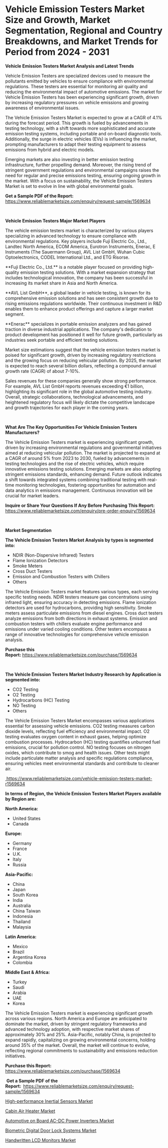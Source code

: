 <p><h1>Vehicle Emission Testers Market Size and Growth, Market Segmentation, Regional and Country Breakdowns, and Market Trends for Period from 2024 -  2031</h1></p><p><strong>Vehicle Emission Testers Market Analysis and Latest Trends</strong></p>
<p><p>Vehicle Emission Testers are specialized devices used to measure the pollutants emitted by vehicles to ensure compliance with environmental regulations. These testers are essential for monitoring air quality and reducing the environmental impact of automotive emissions. The market for Vehicle Emission Testers has been experiencing significant growth, driven by increasing regulatory pressures on vehicle emissions and growing awareness of environmental issues.</p><p>The Vehicle Emission Testers Market is expected to grow at a CAGR of 4.1% during the forecast period. This growth is fueled by advancements in testing technology, with a shift towards more sophisticated and accurate emission testing systems, including portable and on-board diagnostic tools. Additionally, the surge in electric vehicles (EVs) is influencing the market, prompting manufacturers to adapt their testing equipment to assess emissions from hybrid and electric models. </p><p>Emerging markets are also investing in better emission testing infrastructure, further propelling demand. Moreover, the rising trend of stringent government regulations and environmental campaigns raises the need for regular and precise emissions testing, ensuring ongoing growth in the market. With a focus on sustainability, the Vehicle Emission Testers Market is set to evolve in line with global environmental goals.</p></p>
<p><strong>Get a Sample PDF of the Report:&nbsp;</strong> <a href="https://www.reliablemarketsize.com/enquiry/request-sample/1569634?utm_campaign=1510&utm_medium=2&utm_source=Github&utm_content=ia&utm_term=14102024&utm_id=vehicle-emission-testers">https://www.reliablemarketsize.com/enquiry/request-sample/1569634</a></p>
<p>&nbsp;</p>
<p><strong>Vehicle Emission Testers Major Market Players</strong></p>
<p><p>The vehicle emission testers market is characterized by various players specializing in advanced technology to ensure compliance with environmental regulations. Key players include Fuji Electric Co., Ltd., Landtec North America, ECOM America, Eurotron Instruments, Enerac, E Instruments (The Sauermann Group), AVL List GmbH, Wuhan Cubic Optoelectronics, CODEL International Ltd., and ETG Risorse.</p><p>**Fuji Electric Co., Ltd.** is a notable player focused on providing high-quality emission testing solutions. With a market expansion strategy that includes technological innovation, the company has been successful in increasing its market share in Asia and North America.</p><p>**AVL List GmbH**, a global leader in vehicle testing, is known for its comprehensive emission solutions and has seen consistent growth due to rising emissions regulations worldwide. Their continuous investment in R&D enables them to enhance product offerings and capture a larger market segment.</p><p>**Enerac** specializes in portable emission analyzers and has gained traction in diverse industrial applications. The company's dedication to product development has positioned it well for future growth, particularly as industries seek portable and efficient testing solutions.</p><p>Market size estimations suggest that the vehicle emission testers market is poised for significant growth, driven by increasing regulatory restrictions and the growing focus on reducing vehicular pollution. By 2025, the market is expected to reach several billion dollars, reflecting a compound annual growth rate (CAGR) of about 7-10%.</p><p>Sales revenues for these companies generally show strong performance. For example, AVL List GmbH reports revenues exceeding €1 billion, highlighting its significant role in the global automotive testing industry. Overall, strategic collaborations, technological advancements, and heightened regulatory focus will likely dictate the competitive landscape and growth trajectories for each player in the coming years.</p></p>
<p>&nbsp;</p>
<p><strong>What Are The Key Opportunities For Vehicle Emission Testers Manufacturers?</strong></p>
<p><p>The Vehicle Emission Testers market is experiencing significant growth, driven by increasing environmental regulations and governmental initiatives aimed at reducing vehicular pollution. The market is projected to expand at a CAGR of around 5% from 2023 to 2030, fueled by advancements in testing technologies and the rise of electric vehicles, which require innovative emissions testing solutions. Emerging markets are also adopting stringent emissions standards, enhancing demand. Future outlook indicates a shift towards integrated systems combining traditional testing with real-time monitoring technologies, fostering opportunities for automation and data analytics in emissions management. Continuous innovation will be crucial for market leaders.</p></p>
<p><strong>Inquire or Share Your Questions If Any Before Purchasing This Report:</strong> <a href="https://www.reliablemarketsize.com/enquiry/pre-order-enquiry/1569634?utm_campaign=1510&utm_medium=2&utm_source=Github&utm_content=ia&utm_term=14102024&utm_id=vehicle-emission-testers">https://www.reliablemarketsize.com/enquiry/pre-order-enquiry/1569634</a></p>
<p>&nbsp;</p>
<p><strong>Market Segmentation</strong></p>
<p><strong>The Vehicle Emission Testers Market Analysis by types is segmented into:</strong></p>
<p><ul><li>NDIR (Non-Dispersive Infrared) Testers</li><li>Flame Ionization Detectors</li><li>Smoke Meters</li><li>Cross Duct Testers</li><li>Emission and Combustion Testers with Chillers</li><li>Others</li></ul></p>
<p><p>The Vehicle Emission Testers market features various types, each serving specific testing needs. NDIR testers measure gas concentrations using infrared light, ensuring accuracy in detecting emissions. Flame ionization detectors are used for hydrocarbons, providing high sensitivity. Smoke meters assess particulate emissions from diesel engines. Cross duct testers analyze emissions from both directions in exhaust systems. Emission and combustion testers with chillers evaluate engine performance and emissions under varied cooling conditions. Other testers encompass a range of innovative technologies for comprehensive vehicle emission analysis.</p></p>
<p><strong>Purchase this Report:&nbsp;</strong><a href="https://www.reliablemarketsize.com/purchase/1569634?utm_campaign=1510&utm_medium=2&utm_source=Github&utm_content=ia&utm_term=14102024&utm_id=vehicle-emission-testers">https://www.reliablemarketsize.com/purchase/1569634</a></p>
<p>&nbsp;</p>
<p><strong>The Vehicle Emission Testers Market Industry Research by Application is segmented into:</strong></p>
<p><ul><li>CO2 Testing</li><li>O2 Testing</li><li>Hydrocarbons (HC) Testing</li><li>NO Testing</li><li>Others</li></ul></p>
<p><p>The Vehicle Emission Testers Market encompasses various applications essential for assessing vehicle emissions. CO2 testing measures carbon dioxide levels, reflecting fuel efficiency and environmental impact. O2 testing evaluates oxygen content in exhaust gases, helping optimize combustion processes. Hydrocarbon (HC) testing quantifies unburned fuel emissions, crucial for pollution control. NO testing focuses on nitrogen oxides, which contribute to smog and health issues. Other tests might include particulate matter analysis and specific regulations compliance, ensuring vehicles meet environmental standards and contribute to cleaner air.</p></p>
<p><a href="https://www.reliablemarketsize.com/vehicle-emission-testers-market-r1569634?utm_campaign=1510&utm_medium=2&utm_source=Github&utm_content=ia&utm_term=14102024&utm_id=vehicle-emission-testers">&nbsp;https://www.reliablemarketsize.com/vehicle-emission-testers-market-r1569634</a></p>
<p><strong>In terms of Region, the Vehicle Emission Testers Market Players available by Region are:</strong></p>
<p>
    <p> <strong> North America: </strong>
        <ul>
            <li>United States</li>
            <li>Canada</li>
        </ul>
        </p> 
    <p> <strong> Europe: </strong>
        <ul>
            <li>Germany</li>
            <li>France</li>
            <li>U.K.</li>
            <li>Italy</li>
            <li>Russia</li>
        </ul>
        </p> 
    <p> <strong> Asia-Pacific: </strong>
        <ul>
            <li>China</li>
            <li>Japan</li>
            <li>South Korea</li>
            <li>India</li>
            <li>Australia</li>
            <li>China Taiwan</li>
            <li>Indonesia</li>
            <li>Thailand</li>
            <li>Malaysia</li>
        </ul>
        </p> 
    <p> <strong> Latin America: </strong>
        <ul>
            <li>Mexico</li>
            <li>Brazil</li>
            <li>Argentina Korea</li>
            <li>Colombia</li>
        </ul>
        </p> 
    <p> <strong> Middle East & Africa: </strong>
        <ul>
            <li>Turkey</li>
            <li>Saudi</li>
            <li>Arabia</li>
            <li>UAE</li>
            <li>Korea</li>
        </ul>
    </p>
    </p>
<p><p>The Vehicle Emission Testers market is experiencing significant growth across various regions. North America and Europe are anticipated to dominate the market, driven by stringent regulatory frameworks and advanced technology adoption, with respective market shares of approximately 30% and 25%. Asia-Pacific, notably China, is projected to expand rapidly, capitalizing on growing environmental concerns, holding around 35% of the market. Overall, the market will continue to evolve, reflecting regional commitments to sustainability and emissions reduction initiatives.</p></p>
<p><strong>Purchase this Report: </strong><a href="https://www.reliablemarketsize.com/purchase/1569634?utm_campaign=1510&utm_medium=2&utm_source=Github&utm_content=ia&utm_term=14102024&utm_id=vehicle-emission-testers">https://www.reliablemarketsize.com/purchase/1569634</a></p>
<p>&nbsp;<strong>Get a Sample PDF of the Report:&nbsp;&nbsp;</strong><a href="https://www.reliablemarketsize.com/enquiry/request-sample/1569634?utm_campaign=1510&utm_medium=2&utm_source=Github&utm_content=ia&utm_term=14102024&utm_id=vehicle-emission-testers">https://www.reliablemarketsize.com/enquiry/request-sample/1569634</a></p>
<p><strong></strong></p>
<p><p><a href="https://www.linkedin.com/pulse/high-performance-inertial-sensors-market-global-regional-analysis-u9vmc?trk=public_post_embed_feed-article-content&utm_campaign=1510&utm_medium=2&utm_source=Github&utm_content=ia&utm_term=14102024&utm_id=vehicle-emission-testers">High-performance Inertial Sensors Market</a></p><p><a href="https://github.com/erskinemm93/Market-Research-Report-List-1/blob/main/cabin-air-heater-market.md?utm_campaign=1510&utm_medium=2&utm_source=Github&utm_content=ia&utm_term=14102024&utm_id=vehicle-emission-testers">Cabin Air Heater Market</a></p><p><a href="https://github.com/connerzahlerb92c/Market-Research-Report-List-1/blob/main/automotive-on-board-ac-dc-power-inverters-market.md?utm_campaign=1510&utm_medium=2&utm_source=Github&utm_content=ia&utm_term=14102024&utm_id=vehicle-emission-testers">Automotive on Board AC-DC Power Inverters Market</a></p><p><a href="https://www.linkedin.com/pulse/investment-opportunities-biometric-digital-door-lock-systems-yj8qc?trk=public_post_embed_feed-article-content&utm_campaign=1510&utm_medium=2&utm_source=Github&utm_content=ia&utm_term=14102024&utm_id=vehicle-emission-testers">Biometric Digital Door Lock Systems Market</a></p><p><a href="https://www.linkedin.com/pulse/global-handwritten-lcd-monitors-market-forecast-2024-2031-sfwec?trk=public_post_embed_feed-article-content&utm_campaign=1510&utm_medium=2&utm_source=Github&utm_content=ia&utm_term=14102024&utm_id=vehicle-emission-testers">Handwritten LCD Monitors Market</a></p></p>